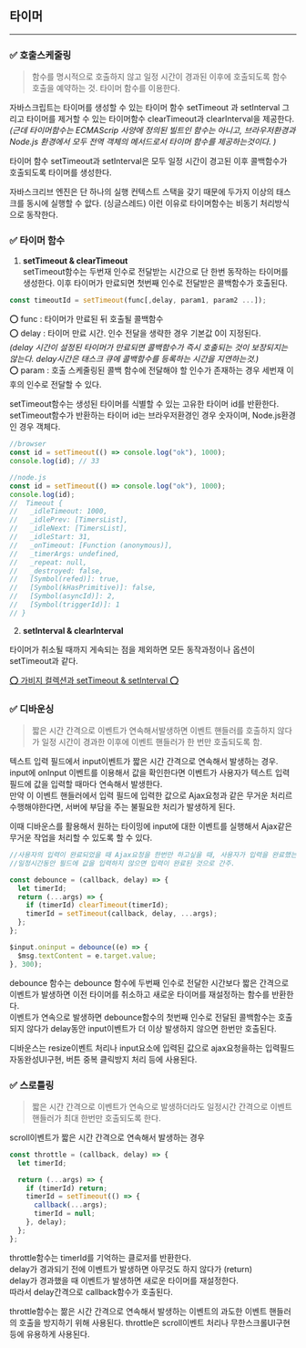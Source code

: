 ## 타이머

---

### ✅ 호출스케줄링

> 함수를 명시적으로 호출하지 않고 일정 시간이 경과된 이후에 호출되도록 함수 호출을 예약하는 것. 타이머 함수를 이용한다.

자바스크립트는 타이머를 생성할 수 있는 타이머 함수 setTimeout 과 setInterval 그리고 타이머를 제거할 수 있는 타이머함수 clearTimeout과 clearInterval을 제공한다. <br> _(근데 타이머함수는 ECMAScrip 사양에 정의된 빌트인 함수는 아니고, 브라우저환경과 Node.js 환경에서 모두 전역 객체의 메서드로서 타이머 함수를 제공하는것이다. )_

타이머 함수 setTimeout과 setInterval은 모두 일정 시간이 경고된 이후 콜백함수가 호출되도록 타이머를 생성한다.

자바스크리브 엔진은 단 하나의 실행 컨텍스트 스택을 갖기 때문에 두가지 이상의 태스크를 동시에 실행할 수 앖다. (싱글스레드)
이런 이유로 타이머함수는 비동기 처리방식으로 동작한다.

### ✅ 타이머 함수

1. **setTimeout & clearTimeout<br>**
   setTimeout함수는 두번재 인수로 전달받는 시간으로 단 한번 동작하는 타이머를 생성한다. 이후 타이머가 만료되면 첫번째 인수로 전달받은 콜백함수가 호출된다.

```javascript
const timeoutId = setTimeout(func[,delay, param1, param2 ...]);
```

⭕️ func : 타이머가 만료된 뒤 호출될 콜백함수<br>
⭕️ delay : 타이머 만료 시간. 인수 전달을 생략한 경우 기본값 0이 지정된다.<br> _(delay 시간이 설정된 타이머가 만료되면 콜백함수가 즉시 호출되는 것이 보장되지는 않는다. delay시간은 태스크 큐에 콜백함수를 등록하는 시간을 지연하는것.)_<br>
⭕️ param : 호출 스케줄링된 콜백 함수에 전달해야 할 인수가 존재하는 경우 세번재 이후의 인수로 전달할 수 있다.

setTimeout함수는 생성된 타이머를 식별할 수 있는 고유한 타이머 id를 반환한다. setTimeout함수가 반환하는 타이머 id는 브라우저환경인 경우 숫자이며, Node.js환경인 경우 객체다.

```javascript
//browser
const id = setTimeout(() => console.log("ok"), 1000);
console.log(id); // 33

//node.js
const id = setTimeout(() => console.log("ok"), 1000);
console.log(id);
//  Timeout {
//   _idleTimeout: 1000,
//   _idlePrev: [TimersList],
//   _idleNext: [TimersList],
//   _idleStart: 31,
//   _onTimeout: [Function (anonymous)],
//   _timerArgs: undefined,
//   _repeat: null,
//   _destroyed: false,
//   [Symbol(refed)]: true,
//   [Symbol(kHasPrimitive)]: false,
//   [Symbol(asyncId)]: 2,
//   [Symbol(triggerId)]: 1
// }
```

2. **setInterval & clearInterval**

타이머가 취소될 때까지 게속되는 점을 제외하면 모든 동작과정이나 옵션이 setTimeout과 같다.

[⭕️ 가비지 컬렉션과 setTimeout & setInterval ⭕️](https://ko.javascript.info/settimeout-setinterval)

### ✅ 디바운싱

> 짧은 시간 간격으로 이벤트가 연속해서발생하면 이벤트 핸들러를 호출하지 않다가 일정 시간이 경과한 이후에 이벤트 핸들러가 한 번만 호출되도록 함.

텍스트 입력 필드에서 input이벤트가 짧은 시간 간격으로 연속해서 발생하는 경우.
<br> input에 onInput 이벤트를 이용해서 값을 확인한다면 이벤트가 사용자가 텍스트 입력 필드에 값을 입력할 때마다 연속해서 발생한다. <br>
만약 이 이벤트 핸들러에서 입력 필드에 입력한 값으로 Ajax요청과 같은 무거운 처리르 수행해야한다면, 서버에 부담을 주는 불필요한 처리가 발생하게 된다.<br>

이때 디바운스를 활용해서 원하는 타이밍에 input에 대한 이벤트를 실행해서 Ajax같은 무거운 작업을 처리할 수 있도록 할 수 있다.

```javascript
//사용자의 입력이 완료되었을 때 Ajax요청을 한번만 하고싶을 때, 사용자가 입력을 완료했는지의 여부는 정확히 알 수 없음.
//일정시간동안 필드에 값을 입력하지 않으면 입력이 완료된 것으로 간주.

const debounce = (callback, delay) => {
  let timerId;
  return (...args) => {
    if (timerId) clearTimeout(timerId);
    timerId = setTimeout(callback, delay, ...args);
  };
};

$input.oninput = debounce((e) => {
  $msg.textContent = e.target.value;
}, 300);
```

debounce 함수는 debounce 함수에 두번째 인수로 전달한 시간보다 짧은 간격으로 이벤트가 발생하면 이전 타이머를 취소하고 새로운 타이머를 재설정하는 함수를 반환한다.<br>
이벤트가 연속으로 발생하면 debounce함수의 첫번째 인수로 전달된 콜백함수는 호출되지 않다가 delay동안 input이벤트가 더 이상 발생하지 않으면 한번만 호출된다.

디바운스는 resize이벤트 처리나 input요소에 입력된 값으로 ajax요청을하는 입력필드 자동완성UI구현, 버튼 중복 클릭방지 처리 등에 사용된다.

### ✅ 스로틀링

> 짧은 시간 간격으로 이벤트가 연속으로 발생하더라도 일정시간 간격으로 이벤트 핸들러가 최대 한번만 호출되도록 한다.

scroll이벤트가 짧은 시간 간격으로 연속해서 발생하는 경우

```javascript
const throttle = (callback, delay) => {
  let timerId;

  return (...args) => {
    if (timerId) return;
    timerId = setTimeout(() => {
      callback(...args);
      timerId = null;
    }, delay);
  };
};
```

throttle함수는 timerId를 기억하는 클로저를 반환한다. <br>
delay가 경과되기 전에 이벤트가 발생하면 아무것도 하지 않다가 (return) <br>
delay가 경과했을 때 이벤트가 발생하면 새로운 타이머를 재설정한다. <br>
따라서 delay간격으로 callback함수가 호출된다.

throttle함수는 짦은 시간 간격으로 연속해서 발생하는 이벤트의 과도한 이벤트 핸들러의 호출을 방지하기 위해 사용된다.
throttle은 scroll이벤트 처리나 무한스크롤UI구현 등에 유용하게 사용된다.
